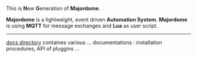 This is **N**ew **G**eneration of **Majordome**.

**Majordome** is a lightweight, event driven **Automation System**.
**Majordome** is using **MQTT** for message exchanges and **Lua** as user script.

---

[docs directory](docs/) containes various ... documentations : installation procedures, API of pluggins ...

